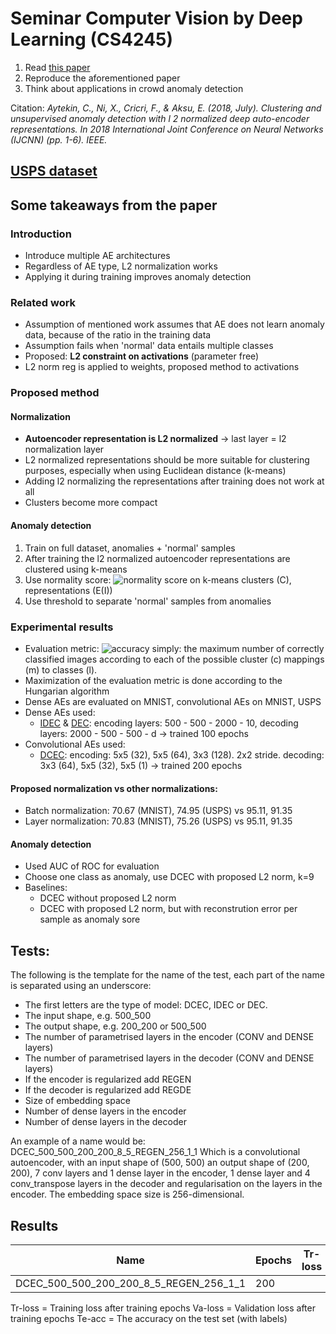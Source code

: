 # Seminar Computer Vision by Deep Learning (CS4245)

1) Read [this paper](https://ieeexplore.ieee.org/abstract/document/8489068)
2) Reproduce the aforementioned paper
3) Think about applications in crowd anomaly detection

Citation: <cite> Aytekin, C., Ni, X., Cricri, F., & Aksu, E. (2018, July). Clustering and unsupervised anomaly detection with l 2 normalized deep auto-encoder representations. In 2018 International Joint Conference on Neural Networks (IJCNN) (pp. 1-6). IEEE. <cite>


[USPS dataset](http://ieeexplore.ieee.org/document/291440/)
--- 
## Some takeaways from the paper

### Introduction
* Introduce multiple AE architectures
* Regardless of AE type, L2 normalization works
* Applying it during training improves anomaly detection

### Related work
* Assumption of mentioned work assumes that AE does not learn anomaly data,
  because of the ratio in the training data
* Assumption fails when 'normal' data entails multiple classes
* Proposed: **L2 constraint on activations** (parameter free)
* L2 norm reg is applied to weights, proposed method to activations

### Proposed method

#### Normalization
* **Autoencoder representation is L2 normalized** -> last layer = l2
  normalization layer
* L2 normalized representations should be more suitable for clustering
  purposes, especially when using Euclidean distance (k-means)
* Adding l2 normalizing the representations after training does not work at all
* Clusters become more compact

#### Anomaly detection
1. Train on full dataset, anomalies + 'normal' samples
2. After training the l2 normalized autoencoder representations are clustered
  using k-means
3. Use normality score: ![normality score](http://www.sciweavers.org/upload/Tex2Img_1587649594/render.png) on k-means clusters (C), representations (E(I))
4. Use threshold to separate 'normal' samples from anomalies

### Experimental results
* Evaluation metric: ![accuracy](http://www.sciweavers.org/upload/Tex2Img_1587649539/render.png) simply: the maximum number of correctly classified images according to each of the possible cluster (c) mappings (m) to classes (l). 
* Maximization of the evaluation metric is done according to the Hungarian
  algorithm
* Dense AEs are evaluated on MNIST, convolutional AEs on MNIST, USPS
* Dense AEs used: 
  * [IDEC](https://github.com/XifengGuo/IDEC) & [DEC](https://github.com/XifengGuo/DEC-keras): encoding layers: 500 - 500 - 2000 - 10, decoding layers: 2000 - 500 - 500 - d -> trained 100 epochs
* Convolutional AEs used:
  * [DCEC](https://github.com/XifengGuo/DCEC): encoding: 5x5 (32), 5x5 (64), 3x3 (128). 2x2 stride. decoding: 3x3
(64), 5x5 (32), 5x5 (1) -> trained 200 epochs

#### Proposed normalization vs other normalizations:
* Batch normalization: 70.67 (MNIST), 74.95 (USPS) vs 95.11, 91.35
* Layer normalization: 70.83 (MNIST), 75.26 (USPS) vs 95.11, 91.35

#### Anomaly detection
* Used AUC of ROC for evaluation
* Choose one class as anomaly, use DCEC with proposed L2 norm, k=9
* Baselines: 
  * DCEC without proposed L2 norm
  * DCEC with proposed L2 norm, but with reconstrution error per sample as
anomaly sore

## Tests:
The following is the template for the name of the test, each part of the name is
separated using an underscore:
* The first letters are the type of model: DCEC, IDEC or DEC. 
* The input shape, e.g. 500\_500
* The output shape, e.g. 200\_200 or 500\_500
* The number of parametrised layers in the encoder (CONV and DENSE layers)
* The number of parametrised layers in the decoder (CONV and DENSE layers)
* If the encoder is regularized add REGEN
* If the decoder is regularized add REGDE
* Size of embedding space
* Number of dense layers in the encoder
* Number of dense layers in the decoder

An example of a name would be: DCEC\_500\_500\_200\_200\_8\_5\_REGEN\_256\_1\_1
Which is a convolutional autoencoder, with an input shape of (500, 500) an
output shape of (200, 200), 7 conv layers and 1 dense layer in the encoder, 1
dense layer and 4 conv\_transpose layers in the decoder and regularisation on
the layers in the encoder. The embedding space size is 256-dimensional.

## Results
| Name                                           | Epochs | Tr-loss | Va-loss | Te-acc |
|------------------------------------------------|--------|---------|---------|--------|
|DCEC\_500\_500\_200\_200\_8\_5\_REGEN\_256\_1\_1| 200    |         |         |        |

Tr-loss = Training loss after training epochs
Va-loss = Validation loss after training epochs
Te-acc = The accuracy on the test set (with labels)
